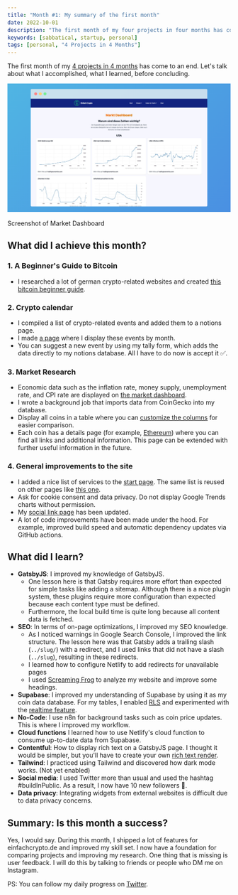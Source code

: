 ```yaml
---
title: "Month #1: My summary of the first month"
date: 2022-10-01
description: "The first month of my four projects in four months has come to an end. Let's talk about what I accomplished, what I learned, before concluding."
keywords: [sabbatical, startup, personal]
tags: [personal, "4 Projects in 4 Months"]
---
```


The first month of my [4 projects in 4 months](/blog/2022-08-10-4-projects-in-4-months/) has come to an end. Let's talk about what I accomplished, what I learned, before concluding.

![einfachcrypto.de Market Dashboard](./assets/2022-10-01/einfachcrypto-market-dashboard.png)
<p class="text-center">Screenshot of Market Dashboard</p>


## What did I achieve this month?

### 1. A Beginner's Guide to Bitcoin
- I researched a lot of german crypto-related websites and created [this bitcoin beginner guide](https://einfachcrypto.de/wissen/bitcoin-guide/).
  
### 2. Crypto calendar
- I compiled a list of crypto-related events and added them to a notions page.
- I made [a page](https://einfachcrypto.de/wissen/kalender/) where I display these events by month.
- You can suggest a new event by using my tally form, which adds the data directly to my notions database. All I have to do now is accept it ✅.

### 3. Market Research
- Economic data such as the inflation rate, money supply, unemployment rate, and CPI rate are displayed on [the market dashboard](https://einfachcrypto.de/dashboard/market-dashboard/).
- I wrote a background job that imports data from CoinGecko into my database.
- Display all coins in a table where you can [customize the columns](https://einfachcrypto.de/coins/) for easier comparison.
- Each coin has a details page (for example, [Ethereum](https://einfachcrypto.de/coins/ethereum/)) where you can find all links and additional information. This page can be extended with further useful information in the future.

### 4. General improvements to the site
- I added a nice list of services to the [start page](https://einfachcrypto.de/). The same list is reused on other pages like [this one](https://einfachcrypto.de/dashboard/).
- Ask for cookie consent and data privacy. Do not display Google Trends charts without permission.
- My [social link page](https://einfachcrypto.de/ig/) has been updated.
- A lot of code improvements have been made under the hood. For example, improved build speed and automatic dependency updates via GitHub actions.


## What did I learn?
- **GatsbyJS**: I improved my knowledge of GatsbyJS.
  - One lesson here is that Gatsby requires more effort than expected for simple tasks like adding a sitemap. Although there is a nice plugin system, these plugins require more configuration than expected because each content type must be defined.
  - Furthermore, the local build time is quite long because all content data is fetched.
- **SEO**: In terms of on-page optimizations, I improved my SEO knowledge.
  - As I noticed warnings in Google Search Console, I improved the link structure. The lesson here was that Gatsby adds a trailing slash (`../slug/`) with a redirect, and I used links that did not have a slash (`../slug`), resulting in these redirects.
  - I learned how to configure Netlify to add redirects for unavailable pages
  - I used [Screaming Frog](https://www.screamingfrog.co.uk/seo-spider/) to analyze my website and improve some headings.
- **Supabase**: I improved my understanding of Supabase by using it as my coin data database. For my tables, I enabled [RLS](https://supabase.com/docs/learn/auth-deep-dive/auth-row-level-security) and experimented with the [realtime feature](https://supabase.com/docs/guides/realtime).
- **No-Code**: I use n8n for background tasks such as coin price updates. This is where I improved my workflow.
- **Cloud functions** I learned how to use Netlify's cloud function to consume up-to-date data from Supabase.
- **Contentful**: How to display rich text on a GatsbyJS page. I thought it would be simpler, but you'll have to create your own [rich text render](https://www.npmjs.com/package/@contentful/rich-text-react-renderer).
- **Tailwind**: I practiced using Tailwind and discovered how dark mode works. (Not yet enabled)
- **Social media**: I used Twitter more than usual and used the hashtag #buildInPublic. As a result, I now have 10 new followers 🎉.
- **Data privacy**: Integrating widgets from external websites is difficult due to data privacy concerns.

## Summary: Is this month a success?
Yes, I would say. During this month, I shipped a lot of features for einfachcrypto.de and improved my skill set. I now have a foundation for comparing projects and improving my research.
One thing that is missing is user feedback. I will do this by talking to friends or people who DM me on Instagram.


PS: You can follow my daily progress on [Twitter](https://twitter.com/m91michel).
